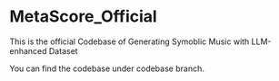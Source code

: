# MetaScore_Official

This is the official Codebase of Generating Symoblic Music with LLM-enhanced Dataset

You can find the codebase under codebase branch.